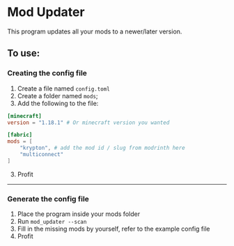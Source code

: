 # Mod Updater
This program updates all your mods to a newer/later version.

## To use:
### Creating the config file
1. Create a file named `config.toml`
2. Create a folder named `mods`;
3. Add the following to the file:
```toml
[minecraft]
version = "1.18.1" # Or minecraft version you wanted

[fabric]
mods = [
    "krypton", # add the mod id / slug from modrinth here
    "multiconnect"
]
```
3. Profit
___
### Generate the config file
1. Place the program inside your mods folder
2. Run `mod_updater --scan`
3. Fill in the missing mods by yourself, refer to the example config file
4. Profit